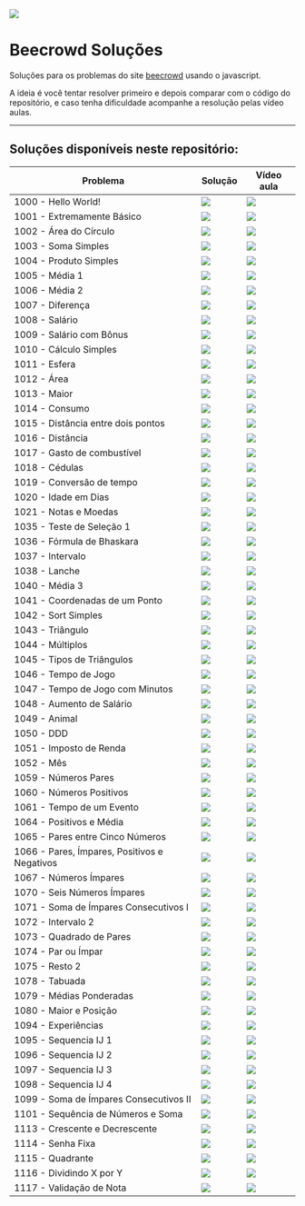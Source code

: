 
![](./img/js_beecrowd.png)

# Beecrowd Soluções

Soluções para os problemas do site [beecrowd](https://www.beecrowd.com.br/) usando o javascript.

A ideia é você tentar resolver primeiro e depois comparar com o código do repositório, e caso tenha dificuldade acompanhe a resolução pelas vídeo aulas.

---

## Soluções disponíveis neste repositório:

| Problema |  Solução  |  Vídeo aula |
| --------- | ------ | --------- |
| 1000 - Hello World!  | [![](./img/js-icon.svg)](./problems/1000.js) | [![](./img/youtube-icon.svg)](https://youtu.be/3Sb4VPk4JEI) |
| 1001 - Extremamente Básico | [![](./img/js-icon.svg)](./problems/1001.js) | [![](./img/youtube-icon.svg)](https://youtu.be/6TZlhELLxvo) |
| 1002 - Área do Círculo | [![](./img/js-icon.svg)](./problems/1002.js) | [![](./img/youtube-icon.svg)](https://youtu.be/wH-P7zdNoBQ) |
| 1003 - Soma Simples | [![](./img/js-icon.svg)](./problems/1003.js) | [![](./img/youtube-icon.svg)](https://youtu.be/_5DVSS8WEkg) |
| 1004 - Produto Simples | [![](./img/js-icon.svg)](./problems/1004.js) | [![](./img/youtube-icon.svg)](https://youtu.be/eBuEKiEdL7w) |
| 1005 - Média 1 | [![](./img/js-icon.svg)](./problems/1005.js) | [![](./img/youtube-icon.svg)](https://youtu.be/0jkmXD09b04) |
| 1006 - Média 2 | [![](./img/js-icon.svg)](./problems/1006.js) | [![](./img/youtube-icon.svg)](https://youtu.be/zc2YasEOmlA) |
| 1007 - Diferença | [![](./img/js-icon.svg)](./problems/1007.js) | [![](./img/youtube-icon.svg)](https://youtu.be/jEMFFZM4feA) |
| 1008 - Salário | [![](./img/js-icon.svg)](./problems/1008.js) | [![](./img/youtube-icon.svg)](https://youtu.be/cd1RjqGR9zA) |
| 1009 - Salário com Bônus | [![](./img/js-icon.svg)](./problems/1009.js) | [![](./img/youtube-icon.svg)](https://youtu.be/1TDWabxPZ4M) |
| 1010 - Cálculo Simples | [![](./img/js-icon.svg)](./problems/1010.js) | [![](./img/youtube-icon.svg)](https://youtu.be/ipH7PcyWDaQ) |
| 1011 - Esfera | [![](./img/js-icon.svg)](./problems/1011.js) | [![](./img/youtube-icon.svg)](https://youtu.be/Kwgfx71Nl_E) |
| 1012 - Área | [![](./img/js-icon.svg)](./problems/1012.js) | [![](./img/youtube-icon.svg)](https://youtu.be/WXhy7O45GlQ) |
| 1013 - Maior | [![](./img/js-icon.svg)](./problems/1013.js) | [![](./img/youtube-icon.svg)](https://youtu.be/kQDMctTJa5I) |
| 1014 - Consumo | [![](./img/js-icon.svg)](./problems/1014.js) | [![](./img/youtube-icon.svg)](https://youtu.be/NqY-dkrt0cc) |
| 1015 - Distância entre dois pontos | [![](./img/js-icon.svg)](./problems/1015.js) | [![](./img/youtube-icon.svg)](https://youtu.be/pWSnH5zi7fo) |
| 1016 - Distância | [![](./img/js-icon.svg)](./problems/1016.js) | [![](./img/youtube-icon.svg)](https://youtu.be/Sv1bwO_WYro) |
| 1017 - Gasto de combustível | [![](./img/js-icon.svg)](./problems/1017.js) | [![](./img/youtube-icon.svg)](https://youtu.be/xTaDIW33Fcs) |
| 1018 - Cédulas | [![](./img/js-icon.svg)](./problems/1018.js) | [![](./img/youtube-icon.svg)](https://youtu.be/AnIh2blAVVE) |
| 1019 - Conversão de tempo | [![](./img/js-icon.svg)](./problems/1019.js) | [![](./img/youtube-icon.svg)](https://youtu.be/1r8lS7MoQqQ) |
| 1020 - Idade em Dias | [![](./img/js-icon.svg)](problems/1020.js) | [![](./img/youtube-icon.svg)](https://www.youtube.com/playlist?list=PLDgemkIT111D6IXfUr5CTNLWL9ouD8xfG) |
| 1021 - Notas e Moedas | [![](./img/js-icon.svg)](problems/1021.js) | [![](./img/youtube-icon.svg)](https://www.youtube.com/playlist?list=PLDgemkIT111D6IXfUr5CTNLWL9ouD8xfG) |
| 1035 - Teste de Seleção 1 | [![](./img/js-icon.svg)](problems/1035.js) | [![](./img/youtube-icon.svg)](https://www.youtube.com/playlist?list=PLDgemkIT111D6IXfUr5CTNLWL9ouD8xfG) |
| 1036 - Fórmula de Bhaskara | [![](./img/js-icon.svg)](problems/1036.js) | [![](./img/youtube-icon.svg)](https://www.youtube.com/playlist?list=PLDgemkIT111D6IXfUr5CTNLWL9ouD8xfG) |
| 1037 - Intervalo | [![](./img/js-icon.svg)](problems/1037.js) | [![](./img/youtube-icon.svg)](https://www.youtube.com/playlist?list=PLDgemkIT111D6IXfUr5CTNLWL9ouD8xfG) |
| 1038 - Lanche | [![](./img/js-icon.svg)](problems/1038.js) | [![](./img/youtube-icon.svg)](https://www.youtube.com/playlist?list=PLDgemkIT111D6IXfUr5CTNLWL9ouD8xfG) |
| 1040 - Média 3 | [![](./img/js-icon.svg)](problems/1040.js) | [![](./img/youtube-icon.svg)](https://www.youtube.com/playlist?list=PLDgemkIT111D6IXfUr5CTNLWL9ouD8xfG) |
| 1041 - Coordenadas de um Ponto | [![](./img/js-icon.svg)](problems/1041.js) | [![](./img/youtube-icon.svg)](https://www.youtube.com/playlist?list=PLDgemkIT111D6IXfUr5CTNLWL9ouD8xfG) |
| 1042 - Sort Simples | [![](./img/js-icon.svg)](problems/1042.js) | [![](./img/youtube-icon.svg)](https://www.youtube.com/playlist?list=PLDgemkIT111D6IXfUr5CTNLWL9ouD8xfG) |
| 1043 - Triângulo | [![](./img/js-icon.svg)](problems/1043.js) | [![](./img/youtube-icon.svg)](https://www.youtube.com/playlist?list=PLDgemkIT111D6IXfUr5CTNLWL9ouD8xfG) |
| 1044 - Múltiplos | [![](./img/js-icon.svg)](problems/1044.js) | [![](./img/youtube-icon.svg)](https://www.youtube.com/playlist?list=PLDgemkIT111D6IXfUr5CTNLWL9ouD8xfG) |
| 1045 - Tipos de Triângulos | [![](./img/js-icon.svg)](problems/1045.js) | [![](./img/youtube-icon.svg)](https://www.youtube.com/playlist?list=PLDgemkIT111D6IXfUr5CTNLWL9ouD8xfG) |
| 1046 - Tempo de Jogo | [![](./img/js-icon.svg)](problems/1046.js) | [![](./img/youtube-icon.svg)](https://www.youtube.com/playlist?list=PLDgemkIT111D6IXfUr5CTNLWL9ouD8xfG) |
| 1047 - Tempo de Jogo com Minutos | [![](./img/js-icon.svg)](problems/1047.js) | [![](./img/youtube-icon.svg)](https://www.youtube.com/playlist?list=PLDgemkIT111D6IXfUr5CTNLWL9ouD8xfG) |
| 1048 - Aumento de Salário | [![](./img/js-icon.svg)](problems/1048.js) | [![](./img/youtube-icon.svg)](https://www.youtube.com/playlist?list=PLDgemkIT111D6IXfUr5CTNLWL9ouD8xfG) |
| 1049 - Animal | [![](./img/js-icon.svg)](problems/1049.js) | [![](./img/youtube-icon.svg)](https://www.youtube.com/playlist?list=PLDgemkIT111D6IXfUr5CTNLWL9ouD8xfG) |
| 1050 - DDD | [![](./img/js-icon.svg)](problems/1050.js) | [![](./img/youtube-icon.svg)](https://www.youtube.com/playlist?list=PLDgemkIT111D6IXfUr5CTNLWL9ouD8xfG) |
| 1051 - Imposto de Renda | [![](./img/js-icon.svg)](problems/1051.js) | [![](./img/youtube-icon.svg)](https://www.youtube.com/playlist?list=PLDgemkIT111D6IXfUr5CTNLWL9ouD8xfG) |
| 1052 - Mês | [![](./img/js-icon.svg)](problems/1052.js) | [![](./img/youtube-icon.svg)](https://www.youtube.com/playlist?list=PLDgemkIT111D6IXfUr5CTNLWL9ouD8xfG) |
| 1059 - Números Pares | [![](./img/js-icon.svg)](problems/1059.js) | [![](./img/youtube-icon.svg)](https://www.youtube.com/playlist?list=PLDgemkIT111D6IXfUr5CTNLWL9ouD8xfG) |
| 1060 - Números Positivos | [![](./img/js-icon.svg)](problems/1060.js) | [![](./img/youtube-icon.svg)](https://www.youtube.com/playlist?list=PLDgemkIT111D6IXfUr5CTNLWL9ouD8xfG) |
| 1061 - Tempo de um Evento | [![](./img/js-icon.svg)](problems/1061.js) | [![](./img/youtube-icon.svg)](https://www.youtube.com/playlist?list=PLDgemkIT111D6IXfUr5CTNLWL9ouD8xfG) |
| 1064 - Positivos e Média | [![](./img/js-icon.svg)](problems/1064.js) | [![](./img/youtube-icon.svg)](https://www.youtube.com/playlist?list=PLDgemkIT111D6IXfUr5CTNLWL9ouD8xfG) |
| 1065 - Pares entre Cinco Números | [![](./img/js-icon.svg)](problems/1065.js) | [![](./img/youtube-icon.svg)](https://www.youtube.com/playlist?list=PLDgemkIT111D6IXfUr5CTNLWL9ouD8xfG) |
| 1066 - Pares, Ímpares, Positivos e Negativos | [![](./img/js-icon.svg)](problems/1066.js) | [![](./img/youtube-icon.svg)](https://www.youtube.com/playlist?list=PLDgemkIT111D6IXfUr5CTNLWL9ouD8xfG) |
| 1067 - Números Ímpares | [![](./img/js-icon.svg)](problems/1067.js) | [![](./img/youtube-icon.svg)](https://www.youtube.com/playlist?list=PLDgemkIT111D6IXfUr5CTNLWL9ouD8xfG) |
| 1070 - Seis Números Ímpares | [![](./img/js-icon.svg)](problems/1070.js) | [![](./img/youtube-icon.svg)](https://www.youtube.com/playlist?list=PLDgemkIT111D6IXfUr5CTNLWL9ouD8xfG) |
| 1071 - Soma de Ímpares Consecutivos I | [![](./img/js-icon.svg)](problems/1071.js) | [![](./img/youtube-icon.svg)](https://www.youtube.com/playlist?list=PLDgemkIT111D6IXfUr5CTNLWL9ouD8xfG) |
| 1072 - Intervalo 2 | [![](./img/js-icon.svg)](problems/1072.js) | [![](./img/youtube-icon.svg)](https://www.youtube.com/playlist?list=PLDgemkIT111D6IXfUr5CTNLWL9ouD8xfG) |
| 1073 - Quadrado de Pares | [![](./img/js-icon.svg)](problems/1073.js) | [![](./img/youtube-icon.svg)](https://www.youtube.com/playlist?list=PLDgemkIT111D6IXfUr5CTNLWL9ouD8xfG) |
| 1074 - Par ou Ímpar | [![](./img/js-icon.svg)](problems/1074.js) | [![](./img/youtube-icon.svg)](https://www.youtube.com/playlist?list=PLDgemkIT111D6IXfUr5CTNLWL9ouD8xfG) |
| 1075 - Resto 2 | [![](./img/js-icon.svg)](problems/1075.js) | [![](./img/youtube-icon.svg)](https://www.youtube.com/playlist?list=PLDgemkIT111D6IXfUr5CTNLWL9ouD8xfG) |
| 1078 - Tabuada | [![](./img/js-icon.svg)](problems/1078.js) | [![](./img/youtube-icon.svg)](https://www.youtube.com/playlist?list=PLDgemkIT111D6IXfUr5CTNLWL9ouD8xfG) |
| 1079 - Médias Ponderadas | [![](./img/js-icon.svg)](problems/1079.js) | [![](./img/youtube-icon.svg)](https://www.youtube.com/playlist?list=PLDgemkIT111D6IXfUr5CTNLWL9ouD8xfG) |
| 1080 - Maior e Posição | [![](./img/js-icon.svg)](problems/1080.js) | [![](./img/youtube-icon.svg)](https://www.youtube.com/playlist?list=PLDgemkIT111D6IXfUr5CTNLWL9ouD8xfG) |
| 1094 - Experiências | [![](./img/js-icon.svg)](problems/1094.js) | [![](./img/youtube-icon.svg)](https://www.youtube.com/playlist?list=PLDgemkIT111D6IXfUr5CTNLWL9ouD8xfG) |
| 1095 - Sequencia IJ 1 | [![](./img/js-icon.svg)](problems/1095.js) | [![](./img/youtube-icon.svg)](https://www.youtube.com/playlist?list=PLDgemkIT111D6IXfUr5CTNLWL9ouD8xfG) |
| 1096 - Sequencia IJ 2 | [![](./img/js-icon.svg)](problems/1096.js) | [![](./img/youtube-icon.svg)](https://www.youtube.com/playlist?list=PLDgemkIT111D6IXfUr5CTNLWL9ouD8xfG) |
| 1097 - Sequencia IJ 3 | [![](./img/js-icon.svg)](problems/1097.js) | [![](./img/youtube-icon.svg)](https://www.youtube.com/playlist?list=PLDgemkIT111D6IXfUr5CTNLWL9ouD8xfG) |
| 1098 - Sequencia IJ 4 | [![](./img/js-icon.svg)](problems/1098.js) | [![](./img/youtube-icon.svg)](https://www.youtube.com/playlist?list=PLDgemkIT111D6IXfUr5CTNLWL9ouD8xfG) |
| 1099 - Soma de Ímpares Consecutivos II | [![](./img/js-icon.svg)](problems/1099.js) | [![](./img/youtube-icon.svg)](https://www.youtube.com/playlist?list=PLDgemkIT111D6IXfUr5CTNLWL9ouD8xfG) |
| 1101 - Sequência de Números e Soma | [![](./img/js-icon.svg)](problems/1101.js) | [![](./img/youtube-icon.svg)](https://www.youtube.com/playlist?list=PLDgemkIT111D6IXfUr5CTNLWL9ouD8xfG) |
| 1113 - Crescente e Decrescente | [![](./img/js-icon.svg)](problems/1113.js) | [![](./img/youtube-icon.svg)](https://www.youtube.com/playlist?list=PLDgemkIT111D6IXfUr5CTNLWL9ouD8xfG) |
| 1114 - Senha Fixa | [![](./img/js-icon.svg)](problems/1114.js) | [![](./img/youtube-icon.svg)](https://www.youtube.com/watch?v=NzYn-cQbQxU) |
| 1115 - Quadrante | [![](./img/js-icon.svg)](problems/1115.js) | [![](./img/youtube-icon.svg)](https://www.youtube.com/watch?v=jAnnhSSPqFs) |
| 1116 - Dividindo X por Y | [![](./img/js-icon.svg)](problems/1116.js) | [![](./img/youtube-icon.svg)](https://www.youtube.com/playlist?list=PLDgemkIT111D6IXfUr5CTNLWL9ouD8xfG) |
| 1117 - Validação de Nota | [![](./img/js-icon.svg)](problems/1117.js) | [![](./img/youtube-icon.svg)](https://www.youtube.com/playlist?list=PLDgemkIT111D6IXfUr5CTNLWL9ouD8xfG) |
